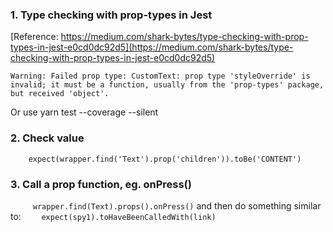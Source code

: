 ### 1. Type checking with prop-types in Jest
[Reference: https://medium.com/shark-bytes/type-checking-with-prop-types-in-jest-e0cd0dc92d5](https://medium.com/shark-bytes/type-checking-with-prop-types-in-jest-e0cd0dc92d5)

`Warning: Failed prop type: CustomText: prop type 'styleOverride' is invalid; it must be a function, usually from the 'prop-types' package, but received 'object'.`


Or use yarn test --coverage --silent


### 2. Check value
`    expect(wrapper.find('Text').prop('children')).toBe('CONTENT')`

### 3. Call a prop function, eg. onPress()
`     wrapper.find(Text).props().onPress()`
and then do something similar to:
`    expect(spy1).toHaveBeenCalledWith(link)`


